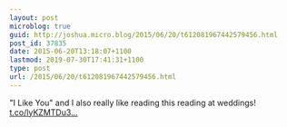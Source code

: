 ```yaml
---
layout: post
microblog: true
guid: http://joshua.micro.blog/2015/06/20/t612081967442579456.html
post_id: 37835
date: 2015-06-20T13:18:07+1100
lastmod: 2019-07-30T17:41:31+1100
type: post
url: /2015/06/20/t612081967442579456.html
---
```

"I Like You" and I also really like reading this reading at weddings! [t.co/lyKZMTDu3...](http://t.co/lyKZMTDu3e)
